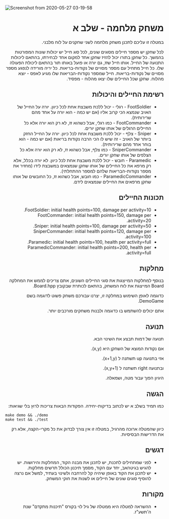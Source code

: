 ![Screenshot from 2020-05-27 03-19-58](https://user-images.githubusercontent.com/58064644/82962648-79448d00-9fc9-11ea-91f4-0e4da08d81d7.png)

<div dir="rtl" lang="he">

# משחק מלחמה - שלב א

במטלה זו עליכם לתכנן משחק מלחמה לשני שחקנים על לוח מלבני.

לכל שחקן יש מספר חיילים מסוגים שונים, לכל סוג חייל יש יכולות שונות המפורטות בהמשך.
כל שחקן בתורו יכול להזיז שחקן אחד למקום אחד לבחירתו, בהתאם ליכולות התנועה של החייל.
אותו חייל שזז, גם יורה או פועל באותו תור בהתאם ליכולת הפעולה שלו.
כל חייל מתחיל עם מספר מסויים של נקודות-בריאות.
כל יריה מורידה לנפגע מספר מסויים של נקודות-בריאות.
חייל שמספר נקודות-הבריאות שלו מגיע לאפס - יוצא מהלוח.
שחקן שכל החיילים שלו יצאו מהלוח - מפסיד.


## רשימת החיילים והיכולות

* FootSoldier - רגלי - יכול ללכת משבצת אחת לכל כיוון. יורה על החייל של האויב שנמצא הכי קרוב אליו (אם יש כמה - הוא יורה על אחד מהם שרירותית).
* FootCommander - כמו רגלי, אבל כשהוא זז, לא רק הוא יורה אלא כל החיילים הרגלים של אותו שחקן יורים.
* Sniper - צלף - יכול ללכת משבצת אחת לכל כיוון. יורה על החייל החזק ביותר של האויב - זה שיש לו הכי הרבה נקודות בריאות (אם יש כמה - הוא בוחר אחד מהם שרירותית).
* SniperCommander - כמו צלף, אבל כשהוא זז, לא רק הוא יורה אלא כל הצלפים של אותו שחקן יורים.
* Paramedic - חובש - יכול ללכת משבצת אחת לכל כיוון. לא יורה בכלל, אלא רק מרפא את כל החיילים של אותו שחקן שנמצאים במשבצת לידו (מחזיר את מספר נקודות-הבריאות שלהם למספר ההתחלתי).
* ParamedicCommander - כמו חובש, אבל כשהוא זז, כל החובשים של אותו שחקן מרפאים את החיילים שנמצאים לידם.

## תכונות החיילים

* FootSoldier: initial health points=100, damage per activity=10.
* FootCommander: initial health points=150, damage per activity=20.
* Sniper: initial health points=100, damage per activity=50.
* SniperCommander: initial health points=120, damage per activity=100.
* Paramedic: initial health points=100, health per activity=full.
* ParamedicCommander: initial health points=200, health per activity=full.

## מחלקות

בנוסף למחלקות המייצגות את סוגי החיילים השונים, אתם צריכים לממש את המחלקה 
Board
המייצגת את לוח המשחק, בהתאם לכותרת שבקובץ Board.hpp.

כדוגמה לאופן השימוש במחלקה זו, יצרנו עבורכם משחק פשוט לדוגמה בשם
DemoGame.

אתם יכולים להשתמש בו כדוגמה ולבנות משחקים מורכבים יותר.


## תנועה
תנועה של דמות תבצע את השינוי הבא.

אם נקודות המוצא של השחקן היא
(x,y).

אזי בתנועה up תשתנה ל
(x+1,y).

ובתנועה right תשתנה ל
(x,y+1).

היגיון הפוך עבור מטה, ושמאלה.


## הגשה

כמו תמיד בשלב א יש לכתוב בדיקות-יחידה. הפקודות הבאות צריכות לרוץ בלי שגיאות:

<div dir='ltr'>

    make demo && ./demo
	make test && ./test

</div>

כיוון שהמטלה ארוכה מהרגיל, במטלה זו אין צורך לבדוק את כל מקרי-הקצה,
אלא רק את הדרישות הבסיסיות.

## דגשים

* לפני שמתחילים לתכנת, יש לתכנן את מבנה הקוד, המחלקות והירושות. יש להגיש בגיטהאב, יחד עם הקוד, מסמך תיכנון הכולל תרשים מחלקות.
* יש לתכנן את הקוד באופן שיהיה קל להרחבה ולשינוי בעתיד, למשל אם נרצה להוסיף סוגים שונים של חיילים או לשנות את חוקי המשחק.


## מקורות

* ההשראה למטלה היא ממטלה של גיל לוי בקורס "תיכנות מתקדם" שנת ה'תשע"ז.

</div>

